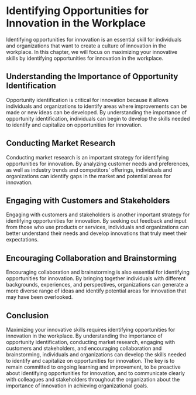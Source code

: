 Identifying Opportunities for Innovation in the Workplace
=======================================================================================================

Identifying opportunities for innovation is an essential skill for individuals and organizations that want to create a culture of innovation in the workplace. In this chapter, we will focus on maximizing your innovative skills by identifying opportunities for innovation in the workplace.

Understanding the Importance of Opportunity Identification
----------------------------------------------------------

Opportunity identification is critical for innovation because it allows individuals and organizations to identify areas where improvements can be made or new ideas can be developed. By understanding the importance of opportunity identification, individuals can begin to develop the skills needed to identify and capitalize on opportunities for innovation.

Conducting Market Research
--------------------------

Conducting market research is an important strategy for identifying opportunities for innovation. By analyzing customer needs and preferences, as well as industry trends and competitors' offerings, individuals and organizations can identify gaps in the market and potential areas for innovation.

Engaging with Customers and Stakeholders
----------------------------------------

Engaging with customers and stakeholders is another important strategy for identifying opportunities for innovation. By seeking out feedback and input from those who use products or services, individuals and organizations can better understand their needs and develop innovations that truly meet their expectations.

Encouraging Collaboration and Brainstorming
-------------------------------------------

Encouraging collaboration and brainstorming is also essential for identifying opportunities for innovation. By bringing together individuals with different backgrounds, experiences, and perspectives, organizations can generate a more diverse range of ideas and identify potential areas for innovation that may have been overlooked.

Conclusion
----------

Maximizing your innovative skills requires identifying opportunities for innovation in the workplace. By understanding the importance of opportunity identification, conducting market research, engaging with customers and stakeholders, and encouraging collaboration and brainstorming, individuals and organizations can develop the skills needed to identify and capitalize on opportunities for innovation. The key is to remain committed to ongoing learning and improvement, to be proactive about identifying opportunities for innovation, and to communicate clearly with colleagues and stakeholders throughout the organization about the importance of innovation in achieving organizational goals.
